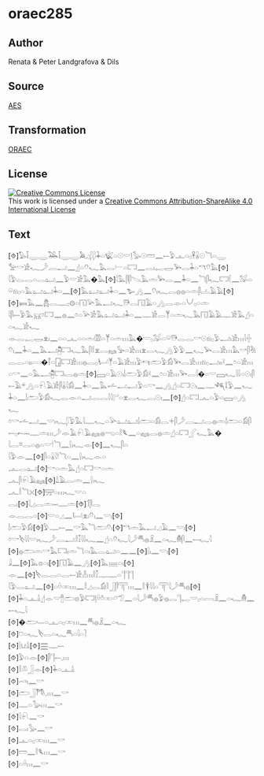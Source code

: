 # oraec285

## Author

Renata & Peter Landgrafova & Dils

## Source

[AES](https://github.com/simondschweitzer/aes)

## Transformation

[ORAEC](https://oraec.github.io/)

## License

<a rel="license" href="http://creativecommons.org/licenses/by-sa/4.0/"><img alt="Creative Commons License" style="border-width:0" src="https://i.creativecommons.org/l/by-sa/4.0/88x31.png" /></a><br />This work is licensed under a <a rel="license" href="http://creativecommons.org/licenses/by-sa/4.0/">Creative Commons Attribution-ShareAlike 4.0 International License</a>

## Text

[⯑]𓅃𓄥𓇾𓇾𓅒𓄥𓇾𓇾𓅉𓈎𓆄𓆄𓇓𓏏𓆤𓏏𓇳𓎟𓊤𓅭𓇳𓏠𓈖𓍿𓅱𓊵𓏏𓊪𓋹𓏇𓇳𓆓𓏏𓇾<br>
𓅡𓎡𓀀𓆑𓌳𓐙𓂝𓈖𓊨𓏏𓄣𓆑𓅓𓂋𓍕𓏏𓉐𓈖𓂋𓏤𓉻𓉿𓅨𓂋𓇓𓏏𓎔𓄣𓅓[⯑]<br>
𓇋𓅱𓂋𓂋𓏏𓂋𓂠𓈖𓅱𓎟𓀀𓅓�𓅓[⯑]𓇋𓅓𓋴𓋴𓌫𓅓𓏛𓅨𓂋𓈖𓇓𓏏𓈖𓆓𓋴𓆑𓉐𓌉𓈖𓅮𓏏𓏖𓁶𓊪𓏏𓅓𓂠𓂠𓇓𓏏𓈖[⯑]𓅓𓂠𓂠𓇓𓏏𓈖𓅧𓂻𓈖𓄣𓏤𓆑𓂋𓐍𓐍𓏏𓏛𓋴𓐟𓄿𓄿[⯑]<br>
[⯑]𓍃𓅓𓈖𓆣𓂋𓊃𓊪𓊗𓏏𓉔𓅪𓅓𓂝𓆑𓇥𓂋𓉔𓄿𓏏𓂻𓂋𓁹𓏏𓄋𓊪𓏏𓏛<br>
𓇋𓋴𓍿𓅱𓅓𓄚𓏌𓉐𓈖𓐍𓈖𓏌𓏏𓅪𓀀𓅓𓂠𓂠𓇓𓏏𓈖𓊃𓀀𓂋𓊑𓏏𓏛𓆑𓅓𓉔𓄿𓄿𓊃𓀀𓅓𓊨𓏏𓏏𓆑𓀀𓆑<br>
𓁹𓂋𓉻𓉿𓁷𓏤𓈖𓏏𓏏𓂜𓏏𓏏𓏛𓏃𓏏𓊑𓏏𓏛𓏥𓅓�𓎟𓊪𓅮𓏏𓏖𓇥𓂋𓂋𓎡𓇳𓁶𓊪𓅱𓂝𓏤𓀀𓏥𓇋𓏶𓄣𓏤𓈖𓇓𓏏𓈖𓅓𓂝𓉥𓉐𓆑𓅓𓋴𓎛𓁷𓂋𓈐𓅚𓏏𓀀𓏥𓁷𓂋𓆑𓂻𓅱𓅱𓈖𓆑𓅨𓂋𓀀𓏥𓅓𓎡𓋴𓀓𓂋𓂋𓏏𓏤𓏤𓇯�𓋾𓏏𓉗𓉐𓀀𓏥𓐍𓂋𓊪𓂥𓊑𓏏𓄿𓀀𓏥𓅱𓄞𓂧𓅱𓀁𓅨𓂋𓀀𓏥𓁶𓊪𓂝𓏤𓏤𓍲𓈖𓏌𓏏𓀀𓏥𓏏𓎡𓈖𓏏𓅓𓂝𓉥𓉐𓏤𓂋𓐍𓏛[⯑]𓈙𓏏𓄿𓇳𓏤𓌃𓂧𓅱𓀁𓍲𓈖𓏌𓏏𓀀𓏥𓅨𓂋𓇋�𓏏𓎟𓈙𓆑𓇋𓇋𓏏𓇳𓏤𓋴𓍿𓄿𓍬𓂻𓏏𓍯𓄿𓀀𓋴𓏇𓇋𓀁𓈖𓇓𓏏𓈖𓅓𓌡𓂝𓂝𓅱𓏏𓎡𓈖𓂻𓊨𓏏𓉐𓇳𓏤𓈖𓊃𓆈𓍏𓅱𓈖𓆑𓇓𓏏𓈖𓌃𓂧𓅱𓀁𓆑𓂋𓁹𓏏𓂝𓂋𓂋𓇋𓇋𓊋𓏏𓁷𓂋𓆑𓐙𓇳𓏤𓈖[⯑]𓊨𓏏𓉐𓂜𓏏𓅱𓏏𓈙𓏏𓂻𓆑<br>
𓏌𓎡𓌡𓂝𓈖𓎟𓏤𓆑𓆄𓅱𓅓𓇋𓊃𓆑𓏏𓅪𓂠𓂠𓌃𓂧𓏏𓀁𓂋𓇬𓋴𓌳𓐙𓂝𓂋𓐍𓏛𓌃𓂧𓏏𓀁𓋴𓍿𓊪𓍉𓋭𓊃𓏛𓏥𓌳𓁹𓄿𓍯𓄿𓈐𓐍𓂸𓏏𓎛𓆰𓈖𓏏𓈐𓂋𓐍𓏛𓊨𓏏𓉐𓂾𓆑𓅓�<br>
𓇋𓂋𓎼𓂋𓏏𓐍𓏏𓎟𓎗𓆓𓈖𓍛𓏤𓆑𓁹[⯑]𓈖𓆑𓋴𓏏<br>
𓇋𓅱𓁹𓈖[⯑]𓋴𓏏𓏇𓇋𓎗𓆓𓏏𓈖𓍛𓏤𓆑𓁹𓏏<br>
𓂜𓂋𓂠[⯑]𓎡𓏏𓏛𓅓𓊨𓏏𓉐𓎡𓏏𓏛<br>
𓂜𓋴𓍯𓄿𓈐[⯑]𓍑𓄿𓂋𓏛𓈖𓍛𓏤𓆑<br>
𓂜𓎛𓆓𓏴[⯑]𓈝𓏏𓏥𓆑𓎟𓏏<br>
𓂋𓏤[⯑]𓇋𓈎𓂋𓏛𓋭𓊃𓏛[⯑]𓄊𓋴𓂋<br>
𓁹𓂋𓂋𓏏[⯑]𓎟𓏏𓈎𓈖𓂡𓁷𓏤𓄣𓏤𓈖𓎟𓏤[⯑]<br>
𓌃𓂧𓅱𓀁[⯑]𓅱𓊃𓍿𓈖𓎡𓅓𓆓𓂧𓄣𓏤[⯑]𓎔𓏛𓅓𓂝𓈎𓄿𓈖𓎟𓏤[⯑]<br>
𓏌𓎡𓌸𓇋𓇋𓎟𓏤𓆑𓌳𓐙𓂝𓎛𓎿𓇋𓇋𓆑𓈖𓊨𓏏𓄣𓆑𓇋𓌳𓄪𓐍𓏎𓈖𓏏𓆑𓄟𓋴𓈖𓍿𓆑𓇋<br>
[⯑]𓐍𓂧𓏛𓎡𓅓𓉐𓏤𓏛𓆓𓏏𓏤𓅓𓂋𓂠𓏏𓈖𓈖[⯑]𓍛𓏤𓈖𓎟𓏤[⯑]<br>
𓇍𓈖[⯑]𓅓𓊖𓏏𓏤[⯑]𓉔𓄿𓈖𓂻[⯑]𓅓𓈈𓏏𓏤[⯑]<br>
𓁹𓈖[⯑]𓌸𓂋𓂋𓏏𓂋𓍿𓀀𓁐𓏥𓎛𓎿𓊃𓊃𓏏𓊹𓊹𓊹<br>
𓇋𓅱𓂋𓂠𓈖[⯑]𓏏𓏐𓏒𓏥𓈖𓎛𓈎𓂋𓀁𓎛𓃀𓋴𓋳𓏥𓈖𓎛𓇉𓇋𓇋𓏏𓋳𓇋𓌳𓄪𓐍[⯑]<br>
[⯑]𓇓𓏏𓊵𓏙𓊨𓁹𓎟𓊽𓂧𓊖𓅱𓉐𓊤𓏐𓏊𓏒𓃿𓅿𓈖𓏏𓇋𓌳𓄪𓐍𓅱𓐍𓂋𓊹𓉻𓎟𓊪𓏏𓇯𓏎𓈖𓏏𓆑𓄟𓈖𓍿𓆑𓇋<br>
[⯑]�𓂧𓄑𓏏𓊵𓏏𓊪𓏒𓏥𓈖𓄪𓐍𓏎𓈖𓏏𓆑<br>
[⯑]𓈞𓏏𓆑𓌸𓂋𓏏𓆑𓄪𓏏𓇋𓏏𓍘<br>
[⯑]𓍛𓂓𓏙[⯑]𓈗𓊃𓍿<br>
[⯑]𓅱𓏏𓁹[⯑]𓋴𓊹𓍿𓈒𓏥<br>
[⯑]𓎛𓌨𓃀𓁹[⯑]𓇓𓏏𓊵𓏙<br>
[⯑]𓄗𓏤𓈖𓎡<br>
[⯑]𓂧𓃀𓇭𓈒𓏥𓈖𓎡<br>
[⯑]𓊃𓏏𓅭𓏥𓈖𓎡<br>
[⯑]𓇋𓍯𓈖𓎡<br>
[⯑]𓂋𓏤𓅭𓈖𓎡<br>
[⯑]𓊵𓏏𓊪𓏒𓏥𓈖𓎡<br>
[⯑]𓏠𓈖𓎛𓆰𓏥𓈖𓎡<br>
[⯑]𓏏𓏐𓏥𓈖𓎡<br>
